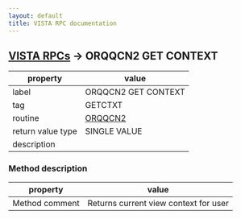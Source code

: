 ```yaml
---
layout: default
title: VISTA RPC documentation
---
```




## [VISTA RPCs](TableOfContent.md) &#8594; ORQQCN2 GET CONTEXT 

 property | value 
--- | --- 
 label | ORQQCN2 GET CONTEXT
 tag | GETCTXT
 routine | [ORQQCN2](http://code.osehra.org/dox/Routine_ORQQCN2_source.html)
 return value type | SINGLE VALUE
 description | 


### Method description

 property | value 
--- | --- 
 Method comment | Returns current view context for user